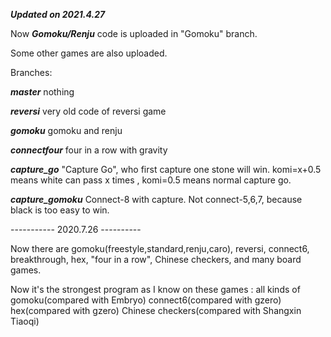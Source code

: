 ***Updated on 2021.4.27***

Now ***Gomoku/Renju*** code is uploaded in "Gomoku" branch.

Some other games are also uploaded.


Branches:

***master***          nothing

***reversi***         very old code of reversi game

***gomoku***          gomoku and renju

***connectfour***     four in a row with gravity

***capture_go***      "Capture Go", who first capture one stone will win. komi=x+0.5 means white can pass x times , komi=0.5 means normal capture go.

***capture_gomoku***  Connect-8 with capture. Not connect-5,6,7, because black is too easy to win. 



----------- 2020.7.26 ----------

Now there are gomoku(freestyle,standard,renju,caro), reversi, connect6, breakthrough, hex, "four in a row", Chinese checkers, and many board games.

Now it's the strongest program as I know on these games : 
all kinds of gomoku(compared with Embryo)
connect6(compared with gzero)
hex(compared with gzero)
Chinese checkers(compared with Shangxin Tiaoqi)

